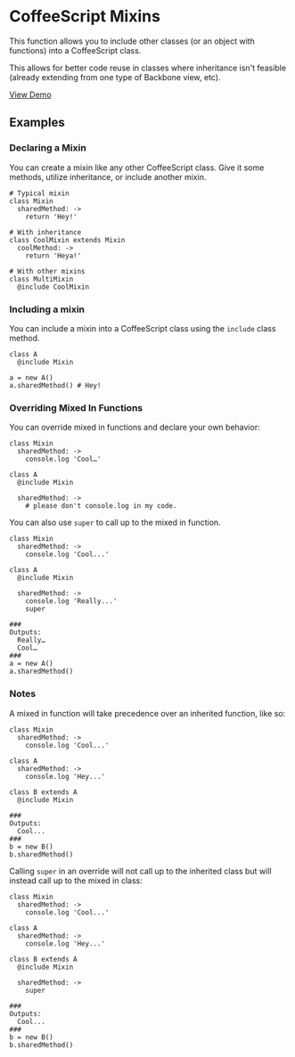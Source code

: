 # CoffeeScript Mixins

This function allows you to include other classes (or an object with functions) into a CoffeeScript class.

This allows for better code reuse in classes where inheritance isn't feasible (already extending from one type of Backbone view, etc).

[View Demo](http://jsfiddle.net/zN9kN/1/)

## Examples

### Declaring a Mixin

You can create a mixin like any other CoffeeScript class.  Give it some methods, utilize inheritance, or include another mixin.

    # Typical mixin
    class Mixin
      sharedMethod: ->
        return 'Hey!'
          
    # With inheritance
    class CoolMixin extends Mixin
      coolMethod: ->
        return 'Heya!'
        
    # With other mixins
    class MultiMixin
      @include CoolMixin

### Including a mixin

You can include a mixin into a CoffeeScript class using the `include` class method.

    class A
      @include Mixin

    a = new A()
    a.sharedMethod() # Hey!
    
### Overriding Mixed In Functions

You can override mixed in functions and declare your own behavior:

    class Mixin
      sharedMethod: ->
        console.log 'Cool…'
        
    class A
      @include Mixin
      
      sharedMethod: ->
        # please don't console.log in my code.

You can also use `super` to call up to the mixed in function.

	class Mixin
      sharedMethod: ->
        console.log 'Cool...'

    class A
      @include Mixin

      sharedMethod: ->
        console.log 'Really...'
        super
      
    ###
    Outputs:
      Really…
      Cool…
    ###
    a = new A()
    a.sharedMethod() 

### Notes

A mixed in function will take precedence over an inherited function, like so:

    class Mixin
      sharedMethod: ->
        console.log 'Cool...'

    class A
      sharedMethod: ->
        console.log 'Hey...'

    class B extends A
      @include Mixin

    ###
    Outputs:
      Cool...
    ###
    b = new B()
    b.sharedMethod()
  
Calling `super` in an override will not call up to the inherited class but will instead call up to the mixed in class:

    class Mixin
      sharedMethod: ->
        console.log 'Cool...'

    class A
      sharedMethod: ->
        console.log 'Hey...'

    class B extends A
      @include Mixin

      sharedMethod: ->
        super

    ###
    Outputs:
      Cool...
    ###
    b = new B()
    b.sharedMethod()